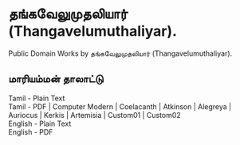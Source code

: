 # தங்கவேலுமுதலியார் (Thangavelumuthaliyar).

Public Domain Works by தங்கவேலுமுதலியார் (Thangavelumuthaliyar).

## மாரியம்மன் தாலாட்டு

Tamil - Plain Text  
Tamil - PDF | Computer Modern | Coelacanth | Atkinson | Alegreya | Auriocus | Kerkis | Artemisia | Custom01 | Custom02  
English - Plain Text  
English - PDF  
